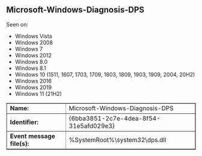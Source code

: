 ## Microsoft-Windows-Diagnosis-DPS

Seen on:
* Windows Vista
* Windows 2008
* Windows 7
* Windows 2012
* Windows 8.0
* Windows 8.1
* Windows 10 (1511, 1607, 1703, 1709, 1803, 1809, 1903, 1909, 2004, 20H2)
* Windows 2016
* Windows 2019
* Windows 11 (21H2)

<table border="1" class="docutils">
  <tbody>
    <tr>
      <td><b>Name:</b></td>
      <td>Microsoft-Windows-Diagnosis-DPS</td>
    </tr>
    <tr>
      <td><b>Identifier:</b></td>
      <td>{6bba3851-2c7e-4dea-8f54-31e5afd029e3}</td>
    </tr>
    <tr>
      <td><b>Event message file(s):</b></td>
      <td>%SystemRoot%\system32\dps.dll</td>
    </tr>
  </tbody>
</table>

&nbsp;

